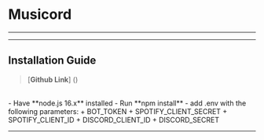 # Musicord

***

***
## Installation Guide
> [**Github Link**] ()
<br/>
    - Have **node.js 16.x** installed
    - Run **npm install**
    - add .env with the following parameters:
        +   BOT_TOKEN
        +   SPOTIFY_CLIENT_SECRET
        +   SPOTIFY_CLIENT_ID
        +   DISCORD_CLIENT_ID
        +   DISCORD_SECRET


***
